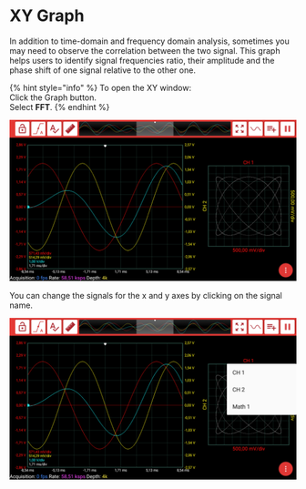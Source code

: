 # XY Graph

In addition to time-domain and frequency domain analysis, sometimes you may need to observe the correlation between the two signal. This graph helps users to identify signal frequencies ratio, their amplitude and the phase shift of one signal relative to the other one.

{% hint style="info" %}
To open the XY window:  
    Click the Graph button.  
    Select **FFT**.
{% endhint %}

![](../../../../.gitbook/assets/image%20%2881%29.png)

You can change the signals for the x and y axes by clicking on the signal name.

![](../../../../.gitbook/assets/image%20%28122%29.png)

